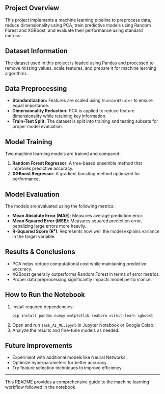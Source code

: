 ## Project Overview
This project implements a machine learning pipeline to preprocess data, reduce dimensionality using PCA, train predictive models using Random Forest and XGBoost, and evaluate their performance using standard metrics.

## Dataset Information
The dataset used in this project is loaded using Pandas and processed to remove missing values, scale features, and prepare it for machine learning algorithms.

## Data Preprocessing
- **Standardization:** Features are scaled using `StandardScaler` to ensure equal importance.
- **Dimensionality Reduction:** PCA is applied to reduce feature dimensionality while retaining key information.
- **Train-Test Split:** The dataset is split into training and testing subsets for proper model evaluation.

## Model Training
Two machine learning models are trained and compared:
1. **Random Forest Regressor**: A tree-based ensemble method that improves predictive accuracy.
2. **XGBoost Regressor**: A gradient boosting method optimized for performance.

## Model Evaluation
The models are evaluated using the following metrics:
- **Mean Absolute Error (MAE)**: Measures average prediction error.
- **Mean Squared Error (MSE)**: Measures squared prediction error, penalizing large errors more heavily.
- **R-Squared Score (R²)**: Represents how well the model explains variance in the target variable.

## Results & Conclusions
- PCA helps reduce computational cost while maintaining predictive accuracy.
- XGBoost generally outperforms Random Forest in terms of error metrics.
- Proper data preprocessing significantly impacts model performance.

## How to Run the Notebook
1. Install required dependencies:
   ```bash
   pip install pandas numpy matplotlib seaborn scikit-learn xgboost
   ```
2. Open and run `Task_AI_ML.ipynb` in Jupyter Notebook or Google Colab.
3. Analyze the results and fine-tune models as needed.

## Future Improvements
- Experiment with additional models like Neural Networks.
- Optimize hyperparameters for better accuracy.
- Try feature selection techniques to improve efficiency.

---
This README provides a comprehensive guide to the machine learning workflow followed in the notebook.
